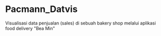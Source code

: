 # Pacmann_Datvis
Visualisasi data penjualan (sales) di sebuah bakery shop melalui aplikasi food delivery "Bea Min"
